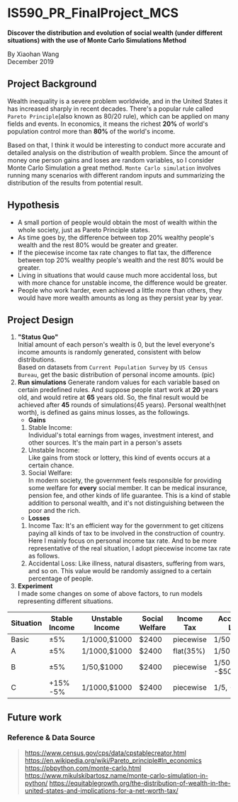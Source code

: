 # IS590_PR_FinalProject_MCS
**Discover the distribution and evolution of social wealth (under different situations) with the use of Monte Carlo Simulations Method**   

By Xiaohan Wang   
December 2019

## Project Background
Wealth inequality is a severe problem worldwide, and in the United States it has increased sharply in recent decades. 
There's a popular rule called `Pareto Principle`(also known as 80/20 rule), which can be applied on many fields and events. 
In economics, it means the richest __20%__ of world's population control more than __80%__ of the world's income.

Based on that, I think it would be interesting to conduct more accurate and detailed analysis on the distribution of wealth problem.
Since the amount of money one person gains and loses are random variables, so I consider Monte Carlo Simulation a great method. 
`Monte Carlo simulation` involves running many scenarios with different random inputs and summarizing the distribution of the results from potential result.

## Hypothesis
* A small portion of people would obtain the most of wealth within the whole society, just as Pareto Principle states. 
* As time goes by, the difference between top 20% wealthy people's wealth and the rest 80% would be greater and greater.    
* If the piecewise income tax rate changes to flat tax, the difference between top 20% wealthy people's wealth and the rest 80% would be greater.
* Living in situations that would cause much more accidental loss, but with more chance for unstable income, the difference would be greater. 
* People who work harder, even achieved a little more than others, they would have more wealth amounts as long as they persist year by year.

## Project Design 
1. __"Status Quo"__  
    Initial amount of each person's wealth is 0, but the level everyone's income amounts is randomly generated, consistent with below distributions.  
    Based on datasets from `Current Population Survey` by `US Census Bureau`, get the basic distribution of personal income amounts.
    (pic) 
2. __Run simulations__
Generate random values for each variable based on certain predefined rules.
And suppose people start work at __20__ years old, and would retire at __65__ years old. So, the final result would be achieved after __45__ rounds of simulations(45 years).
Personal wealth(net worth), is defined as gains minus losses, as the followings.
    * __Gains__
    1. Stable Income:  
       Individual's total earnings from wages, investment interest, and other sources. It's the main part in a person's assets
    2. Unstable Income:  
       Like gains from stock or lottery, this kind of events occurs at a certain chance.
    3. Social Welfare:  
       In modern society, the government feels responsible for providing some welfare for __every__ social member. 
       It can be medical insurance, pension fee, and other kinds of life guarantee. 
       This is a kind of stable addition to personal wealth, and it's not distinguishing between the poor and the rich.       
    * __Losses__
    1. Income Tax:
       It's an efficient way for the government to get citizens paying all kinds of tax to be involved in the construction of country. 
       Here I mainly focus on personal income tax rate. 
       And to be more representative of the real situation, I adopt piecewise income tax rate as follows.
    2. Accidental Loss:
       Like illness, natural disasters, suffering from wars, and so on. This value would be randomly assigned to a certain percentage of people.
3. __Experiment__  
I made some changes on some of above factors, to run models representing different situations.  

| Situation | Stable Income | Unstable Income | Social Welfare | Income Tax | Accidental Loss |
| --- | --- | --- | --- | --- | --- |
| Basic | ±5% | 1/1000,$1000 | $2400 | piecewise | 1/50,-$5000 |
| A | ±5% | 1/1000,$1000 | $2400 | flat(35%) | 1/50,-$5000 |
| B | ±5% | 1/50,$1000 | $2400 | piecewise | 1/50, -$5000 |
| C | +15% -5% | 1/1000,$1000 | $2400 | piecewise | 1/5, -$5000 |

## Future work


### Reference & Data Source
>https://www.census.gov/cps/data/cpstablecreator.html
>https://en.wikipedia.org/wiki/Pareto_principle#In_economics
>https://pbpython.com/monte-carlo.html
>https://www.mikulskibartosz.name/monte-carlo-simulation-in-python/
>https://equitablegrowth.org/the-distribution-of-wealth-in-the-united-states-and-implications-for-a-net-worth-tax/